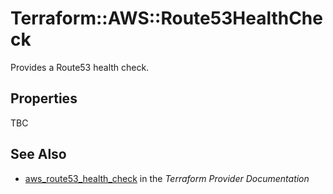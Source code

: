 # Terraform::AWS::Route53HealthCheck

Provides a Route53 health check.

## Properties

TBC

## See Also

* [aws_route53_health_check](https://www.terraform.io/docs/providers/aws/r/route53_health_check.html) in the _Terraform Provider Documentation_